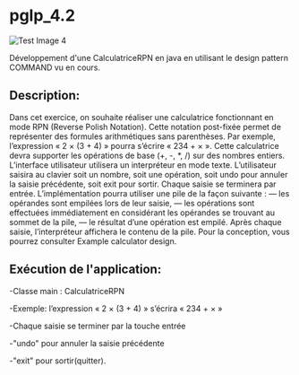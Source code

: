 # pglp_4.2

![Test Image 4](https://is5-ssl.mzstatic.com/image/thumb/Purple1/v4/df/32/e3/df32e363-c826-8560-ed7b-d2ee1aca028f/source/512x512bb.jpg)


Développement d'une CalculatriceRPN en java en utilisant le design pattern COMMAND vu en cours.


## Description:

Dans cet exercice, on souhaite réaliser une calculatrice fonctionnant en mode RPN (Reverse Polish Notation).
 Cette notation post-fixée permet de représenter des formules arithmétiques sans parenthèses. Par exemple, l’expression « 2 × (3 + 4) » pourra s’écrire « 234 + × ».
 Cette calculatrice devra supporter les opérations de base (+, -, *, /) sur des nombres entiers.
L’interface utilisateur utilisera un interpréteur en mode texte. L’utilisateur saisira au clavier soit un nombre,
 soit une opération, soit undo pour annuler la saisie précédente, soit exit pour sortir. Chaque saisie se terminera par entrée.
 L’implémentation pourra utiliser une pile de la façon suivante : — les opérandes sont empilées lors de leur saisie, — les opérations sont effectuées immédiatement en considérant les opérandes
 se trouvant au sommet de la pile, — le résultat d’une opération est empilé. Après chaque saisie, l’interpréteur affichera le contenu de la pile.
 Pour la conception, vous pourrez consulter Example calculator design.

## Exécution de l'application:

-Classe main : CalculatriceRPN

-Exemple: l’expression « 2 × (3 + 4) » s’écrira « 234 + × »

-Chaque saisie se terminer par la touche entrée

-"undo" pour annuler la saisie précédente

-"exit" pour sortir(quitter).


